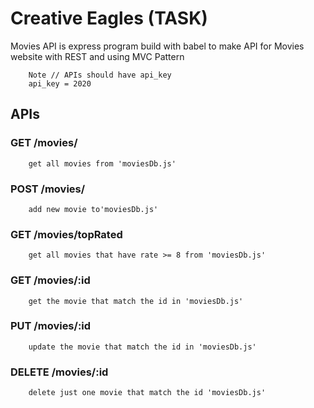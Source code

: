 # Creative Eagles (TASK) 

Movies API is express program build with babel to make API for Movies website with REST 
and using MVC Pattern 


```api_key
    Note // APIs should have api_key  
    api_key = 2020 
```



## APIs 

### GET /movies/

```router
    get all movies from 'moviesDb.js'
```

### POST /movies/

```router
    add new movie to'moviesDb.js'
```

### GET /movies/topRated

```router
    get all movies that have rate >= 8 from 'moviesDb.js'
```

### GET /movies/:id

```router
    get the movie that match the id in 'moviesDb.js'
```

### PUT /movies/:id

```router
    update the movie that match the id in 'moviesDb.js'
```

### DELETE /movies/:id

```router
    delete just one movie that match the id 'moviesDb.js'
```













